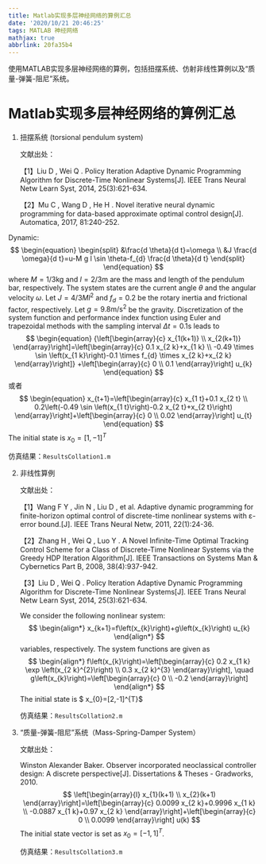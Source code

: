 ```yaml
---
title: Matlab实现多层神经网络的算例汇总
date: '2020/10/21 20:46:25'
tags: MATLAB 神经网络
mathjax: true
abbrlink: 20fa35b4
---
```


使用MATLAB实现多层神经网络的算例，包括扭摆系统、仿射非线性算例以及“质量-弹簧-阻尼”系统。

<!-- more -->

# Matlab实现多层神经网络的算例汇总

1. 扭摆系统 (torsional pendulum system)

   文献出处：
   
   【1】Liu D , Wei Q . Policy Iteration Adaptive Dynamic Programming Algorithm for Discrete-Time Nonlinear Systems[J]. IEEE Trans Neural Netw Learn Syst, 2014, 25(3):621-634.
   
   【2】Mu C , Wang D , He H . Novel iterative neural dynamic programming for data-based approximate optimal control design[J]. Automatica, 2017, 81:240-252.

Dynamic:
$$
\begin{equation}
\begin{split}
   &\frac{d \theta}{d t}=\omega \\
   &J \frac{d \omega}{d t}=u-M g l \sin \theta-f_{d} \frac{d \theta}{d t}
   \end{split}
   \end{equation}
$$
   where $M=1 / 3 \mathrm{kg}$ and $l=2 / 3 \mathrm{m}$ are the mass and length of the pendulum bar, respectively. The system states are the current angle $\theta$ and the angular velocity $\omega .$ Let $J=4 / 3 M l^{2}$ and $f_{d}=0.2$ be the rotary inertia and frictional factor, respectively. Let $g=9.8 \mathrm{m} / \mathrm{s}^{2}$ be the gravity. Discretization of the system function and performance index function using Euler and trapezoidal methods with the sampling interval $\Delta t=0.1 \mathrm{s}$ leads to
$$
\begin{equation}
   {\left[\begin{array}{c}
   x_{1(k+1)} \\
   x_{2(k+1)}
   \end{array}\right]=\left[\begin{array}{c}
   0.1 x_{2 k}+x_{1 k} \\
   -0.49 \times \sin \left(x_{1 k}\right)-0.1 \times f_{d} \times x_{2 k}+x_{2 k}
   \end{array}\right]} 
   +\left[\begin{array}{c}
   0 \\
   0.1
   \end{array}\right] u_{k}
   \end{equation}
$$
   或者
$$
\begin{equation}
x_{t+1}=\left[\begin{array}{c}
   x_{1 t}+0.1 x_{2 t} \\
   0.2\left(-0.49 \sin \left(x_{1 t}\right)-0.2 x_{2 t}+x_{2 t}\right)
   \end{array}\right]+\left[\begin{array}{c}
   0 \\
   0.02
   \end{array}\right] u_{t}
\end{equation}
$$
   The initial state is $x_{0}=[1,-1]^{T}$



仿真结果：`ResultsCollation1.m`


2. 非线性算例

   文献出处：

   【1】Wang F Y , Jin N , Liu D , et al. Adaptive dynamic programming for finite-horizon optimal control of discrete-time nonlinear systems with ε-error bound.[J]. IEEE Trans Neural Netw, 2011, 22(1):24-36.

   【2】Zhang H , Wei Q , Luo Y . A Novel Infinite-Time Optimal Tracking Control Scheme for a Class of Discrete-Time Nonlinear Systems via the Greedy HDP Iteration Algorithm[J]. IEEE Transactions on Systems Man & Cybernetics Part B, 2008, 38(4):937-942.

   【3】Liu D , Wei Q . Policy Iteration Adaptive Dynamic Programming Algorithm for Discrete-Time Nonlinear Systems[J]. IEEE Trans Neural Netw Learn Syst, 2014, 25(3):621-634.

   We consider the following nonlinear system:
   $$
   \begin{align*}
   x_{k+1}=f\left(x_{k}\right)+g\left(x_{k}\right) u_{k}
   \end{align*}
   $$
   variables, respectively. The system functions are given as
   $$
   \begin{align*}
   f\left(x_{k}\right)=\left[\begin{array}{c}
   0.2 x_{1 k} \exp \left(x_{2 k}^{2}\right) \\
   0.3 x_{2 k}^{3}
   \end{array}\right], \quad g\left(x_{k}\right)=\left[\begin{array}{c}
   0 \\
   -0.2
   \end{array}\right]
   \end{align*}
   $$
   The initial state is $ x_{0}=[2,-1]^{T}$

   仿真结果：`ResultsCollation2.m`

3. “质量-弹簧-阻尼”系统（Mass-Spring-Damper System）

   文献出处：

   Winston Alexander Baker. Observer incorporated neoclassical controller design: A discrete perspective[J]. Dissertations & Theses - Gradworks, 2010.
   $$
   \left[\begin{array}{l}
   x_{1}(k+1) \\
   x_{2}(k+1)
   \end{array}\right]=\left[\begin{array}{c}
   0.0099 x_{2 k}+0.9996 x_{1 k} \\
   -0.0887 x_{1 k}+0.97 x_{2 k}
   \end{array}\right]+\left[\begin{array}{c}
   0 \\
   0.0099
   \end{array}\right] u(k)
   $$
    The initial state vector is set as $x_{0}=[-1,1]^{T}$.

   仿真结果：`ResultsCollation3.m`

